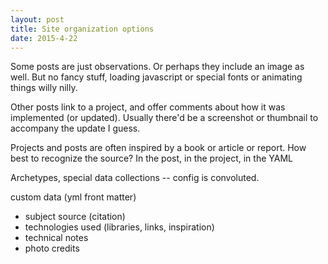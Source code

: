 ```yaml
---
layout: post
title: Site organization options
date: 2015-4-22
---
```


Some posts are just observations. Or perhaps they include an image as well. But no fancy stuff, loading javascript or special fonts or animating things willy nilly.

Other posts link to a project, and offer comments about how it was implemented (or updated). Usually there'd be a screenshot or thumbnail to accompany the update I guess.

Projects and posts are often inspired by a book or article or report. How best to recognize the source? In the post, in the project, in the YAML

Archetypes, special data collections -- config is convoluted.

custom data (yml front matter)
- subject source (citation)
- technologies used (libraries, links, inspiration)
- technical notes
- photo credits
